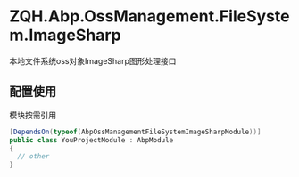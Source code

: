 # ZQH.Abp.OssManagement.FileSystem.ImageSharp

本地文件系统oss对象ImageSharp图形处理接口 

## 配置使用

模块按需引用

```csharp
[DependsOn(typeof(AbpOssManagementFileSystemImageSharpModule))]
public class YouProjectModule : AbpModule
{
  // other
}
```
